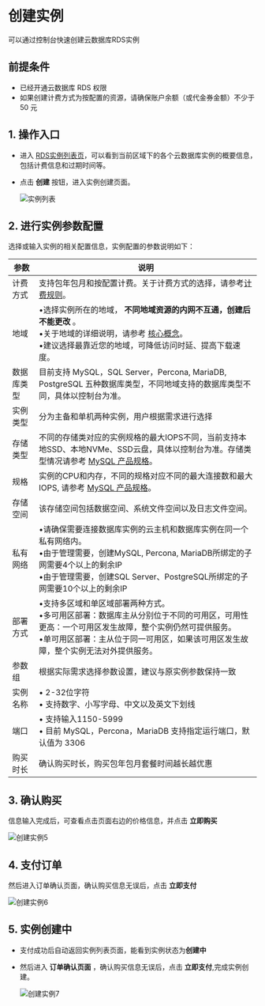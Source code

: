 # 创建实例
可以通过控制台快速创建云数据库RDS实例

## 前提条件
- 已经开通云数据库 RDS 权限
- 如果创建计费方式为按配置的资源，请确保账户余额（或代金券金额）不少于 50 元

## 1. 操作入口
- 进入 [RDS实例列表页](https://rds-console.jdcloud.com/database)，可以看到当前区域下的各个云数据库实例的概要信息，包括计费信息和过期时间等。
- 点击 **创建** 按钮，进入实例创建页面。

  ![实例列表](../../../../../../image/RDS/Instance-List.png)
   
## 2. 进行实例参数配置

选择或输入实例的相关配置信息，实例配置的参数说明如下：

|参数|说明|
|--|--|
|计费方式|支持包年包月和按配置计费。关于计费方式的选择，请参考[计费规则](https://docs.jdcloud.com/cn/rds/billing-rules)。|
|地域|&bull;选择实例所在的地域， **不同地域资源的内网不互通，创建后不能更改** 。<br>&bull;关于地域的详细说明，请参考 [核心概念](https://docs.jdcloud.com/cn/rds/core-concepts)。<br>&bull;建议选择最靠近您的地域，可降低访问时延、提高下载速度。|
|数据库类型|目前支持 MySQL，SQL Server，Percona, MariaDB, PostgreSQL 五种数据库类型，不同地域支持的数据库类型不同，具体以控制台为准。|
|实例类型|分为主备和单机两种实例，用户根据需求进行选择|
|存储类型|不同的存储类对应的实例规格的最大IOPS不同，当前支持本地SSD、本地NVMe、SSD云盘，具体以控制台为准。存储类型情况请参考 [MySQL 产品规格](https://docs.jdcloud.com/cn/rds/mysql-specifications)。|
|规格|实例的CPU和内存，不同的规格对应不同的最大连接数和最大IOPS, 请参考 [MySQL 产品规格](https://docs.jdcloud.com/cn/rds/mysql-specifications)。|
|存储空间|该存储空间包括数据空间、系统文件空间以及日志文件空间。|
|私有网络|&bull;请确保需要连接数据库实例的云主机和数据库实例在同一个私有网络内。<br>&bull;由于管理需要，创建MySQL, Percona, MariaDB所绑定的子网需要4个以上的剩余IP<br>&bull;由于管理需要，创建SQL Server、PostgreSQL所绑定的子网需要10个以上的剩余IP |
|部署方式|&bull;支持多区域和单区域部署两种方式。<br>&bull;多可用区部署：数据库主从分别位于不同的可用区，可用性更高：一个可用区发生故障，整个实例仍然可提供服务。<br>&bull;单可用区部署：主从位于同一可用区，如果该可用区发生故障，整个实例无法对外提供服务。|
|参数组|根据实际需求选择参数设置，建议与原实例参数保持一致|
|实例名称|&bull; 2-32位字符<br>&bull; 支持数字、小写字母、中文以及英文下划线|
|端口|&bull; 支持输入1150-5999 <br>&bull; 目前 MySQL，Percona，MariaDB 支持指定运行端口，默认值为 3306|
|购买时长|确认购买时长，购买包年包月套餐时间越长越优惠|


## 3. 确认购买
信息输入完成后，可查看点击页面右边的价格信息，并点击 **立即购买**

![创建实例5](../../../../../../image/RDS/Create-Instance-5.png)

## 4. 支付订单
然后进入订单确认页面，确认购买信息无误后，点击 **立即支付**

![创建实例6](../../../../../../image/RDS/Create-Instance-6.png)

## 5. 实例创建中
- 支付成功后自动返回实例列表页面，能看到实例状态为**创建中**
- 然后进入 **订单确认页面** ，确认购买信息无误后，点击 **立即支付**,完成实例创建。

  ![创建实例7](../../../../../../image/RDS/Create-Instance-7.png)


